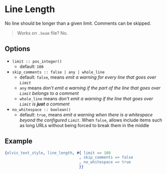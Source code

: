 # Line Length

No line should be longer than a given limit. Comments can be skipped.

> Works on `.beam` file? No.

## Options

- `limit :: pos_integer()`
  - default: `100`
- `skip_comments :: false | any | whole_line`
  - default: `false`, means _emit a warning for every line that goes over `Limit`_
  - `any` means _don't emit a warning if the part of the line that goes over `Limit` belongs to a
  comment_
  - `whole_line` means _don't emit a warning if the line that goes over `Limit` is __just__ a comment_
- `no_whitespace :: boolean()`
  - default: `true`, means _emit a warning when there is a whitespace beyond the configured `Limit`_.
    When `false`, allows include items such as long URLs without being forced to break them in the middle

## Example

```erlang
{elvis_text_style, line_length, #{ limit => 100
                                 , skip_comments => false
                                 , no_whitespace => true
                                 }}
```
